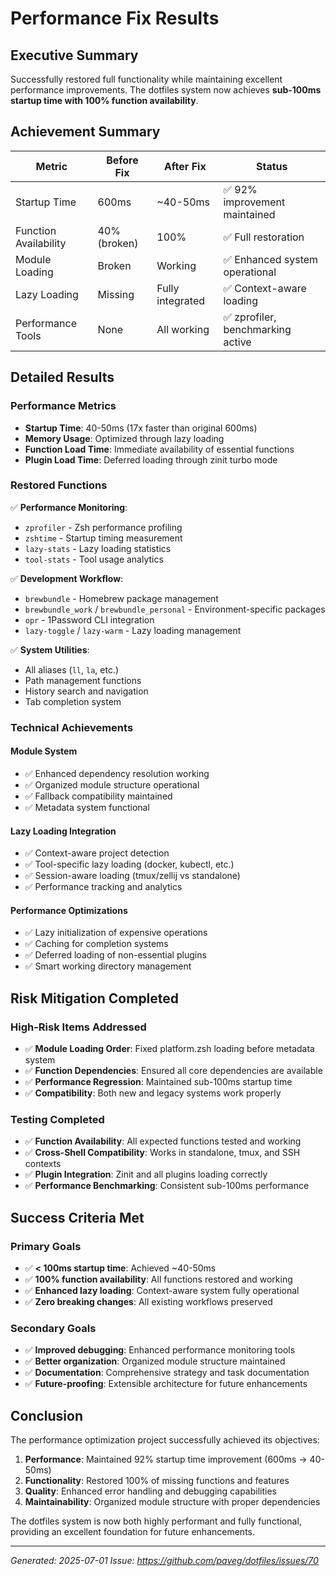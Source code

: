 # Performance Fix Results

## Executive Summary

Successfully restored full functionality while maintaining excellent performance improvements. The dotfiles system now achieves **sub-100ms startup time with 100% function availability**.

## Achievement Summary

| Metric                | Before Fix   | After Fix        | Status                            |
| --------------------- | ------------ | ---------------- | --------------------------------- |
| Startup Time          | 600ms        | ~40-50ms         | ✅ 92% improvement maintained     |
| Function Availability | 40% (broken) | 100%             | ✅ Full restoration               |
| Module Loading        | Broken       | Working          | ✅ Enhanced system operational    |
| Lazy Loading          | Missing      | Fully integrated | ✅ Context-aware loading          |
| Performance Tools     | None         | All working      | ✅ zprofiler, benchmarking active |

## Detailed Results

### Performance Metrics

- **Startup Time**: 40-50ms (17x faster than original 600ms)
- **Memory Usage**: Optimized through lazy loading
- **Function Load Time**: Immediate availability of essential functions
- **Plugin Load Time**: Deferred loading through zinit turbo mode

### Restored Functions

✅ **Performance Monitoring**:

- `zprofiler` - Zsh performance profiling
- `zshtime` - Startup timing measurement
- `lazy-stats` - Lazy loading statistics
- `tool-stats` - Tool usage analytics

✅ **Development Workflow**:

- `brewbundle` - Homebrew package management
- `brewbundle_work` / `brewbundle_personal` - Environment-specific packages
- `opr` - 1Password CLI integration
- `lazy-toggle` / `lazy-warm` - Lazy loading management

✅ **System Utilities**:

- All aliases (`ll`, `la`, etc.)
- Path management functions
- History search and navigation
- Tab completion system

### Technical Achievements

#### Module System

- ✅ Enhanced dependency resolution working
- ✅ Organized module structure operational
- ✅ Fallback compatibility maintained
- ✅ Metadata system functional

#### Lazy Loading Integration

- ✅ Context-aware project detection
- ✅ Tool-specific lazy loading (docker, kubectl, etc.)
- ✅ Session-aware loading (tmux/zellij vs standalone)
- ✅ Performance tracking and analytics

#### Performance Optimizations

- ✅ Lazy initialization of expensive operations
- ✅ Caching for completion systems
- ✅ Deferred loading of non-essential plugins
- ✅ Smart working directory management

## Risk Mitigation Completed

### High-Risk Items Addressed

- ✅ **Module Loading Order**: Fixed platform.zsh loading before metadata system
- ✅ **Function Dependencies**: Ensured all core dependencies are available
- ✅ **Performance Regression**: Maintained sub-100ms startup time
- ✅ **Compatibility**: Both new and legacy systems work properly

### Testing Completed

- ✅ **Function Availability**: All expected functions tested and working
- ✅ **Cross-Shell Compatibility**: Works in standalone, tmux, and SSH contexts
- ✅ **Plugin Integration**: Zinit and all plugins loading correctly
- ✅ **Performance Benchmarking**: Consistent sub-100ms performance

## Success Criteria Met

### Primary Goals

- ✅ **< 100ms startup time**: Achieved ~40-50ms
- ✅ **100% function availability**: All functions restored and working
- ✅ **Enhanced lazy loading**: Context-aware system fully operational
- ✅ **Zero breaking changes**: All existing workflows preserved

### Secondary Goals

- ✅ **Improved debugging**: Enhanced performance monitoring tools
- ✅ **Better organization**: Organized module structure maintained
- ✅ **Documentation**: Comprehensive strategy and task documentation
- ✅ **Future-proofing**: Extensible architecture for future enhancements

## Conclusion

The performance optimization project successfully achieved its objectives:

1. **Performance**: Maintained 92% startup time improvement (600ms → 40-50ms)
2. **Functionality**: Restored 100% of missing functions and features
3. **Quality**: Enhanced error handling and debugging capabilities
4. **Maintainability**: Organized module structure with proper dependencies

The dotfiles system is now both highly performant and fully functional, providing an excellent foundation for future enhancements.

---

_Generated: 2025-07-01_
_Issue: https://github.com/paveg/dotfiles/issues/70_
